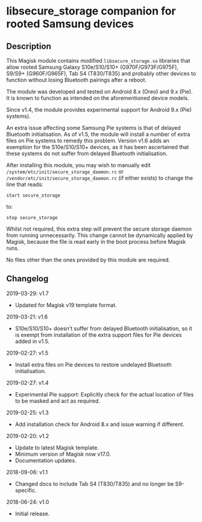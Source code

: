 # **libsecure_storage companion for rooted Samsung devices**

## Description

This Magisk module contains modified `libsecure_storage.so` libraries that allow rooted Samsung Galaxy S10e/S10/S10+ (G970F/G973F/G975F), S9/S9+ (G960F/G965F), Tab S4 (T830/T835) and probably other devices to function without losing Bluetooth pairings after a reboot.

The module was developed and tested on Android 8.x (Oreo) and 9.x (Pie). It is known to function as intended on the aforementioned device models.

Since v1.4, the module provides experimental support for Android 9.x (Pie) systems).

An extra issue affecting some Samsung Pie systems is that of delayed Bluetooth initialisation. As of v1.5, the module will install a number of extra files on Pie systems to remedy this problem. Version v1.6 adds an exemption for the S10e/S10/S10+ devices, as it has been ascertained that these systems do not suffer from delayed Bluetooth initialisation.

After installing this module, you may wish to manually edit `/system/etc/init/secure_storage_daemon.rc` or `/vendor/etc/init/secure_storage_daemon.rc` (if either exists) to change the line that reads:

```
start secure_storage
```

to:

```
stop secure_storage
```

Whilst not required, this extra step will prevent the secure storage daemon from running unnecessarily. This change cannot be dynamically applied by Magisk, because the file is read early in the boot process before Magisk runs.

No files other than the ones provided by this module are required.

## Changelog

2019-03-29: v1.7

- Updated for Magisk v19 template format.

2019-03-21: v1.6

- S10e/S10/S10+ doesn't suffer from delayed Bluetooth initialisation, so it is exempt from installation of the extra support files for Pie devices added in v1.5.

2019-02-27: v1.5

- Install extra files on Pie devices to restore undelayed Bluetooth initialisation.

2019-02-27: v1.4

- Experimental Pie support: Explicitly check for the actual location of files to be masked and act as required.

2019-02-25: v1.3

- Add installation check for Android 8.x and issue warning if different.

2019-02-20: v1.2

- Update to latest Magisk template.
- Minimum version of Magisk now v17.0.
- Documentation updates.

2018-09-06: v1.1

- Changed docs to include Tab S4 (T830/T835) and no longer be S9-specific.

2018-06-24: v1.0

- Initial release.
